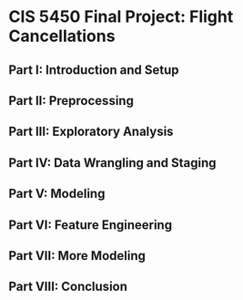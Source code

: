 # CIS 5450 Final Project: Flight Cancellations

## Part I: Introduction and Setup

## Part II: Preprocessing

## Part III: Exploratory Analysis

## Part IV: Data Wrangling and Staging

## Part V: Modeling

## Part VI: Feature Engineering

## Part VII: More Modeling

## Part VIII: Conclusion
